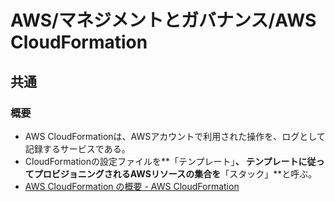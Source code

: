 # AWS/マネジメントとガバナンス/AWS CloudFormation

## 共通

### 概要

- AWS CloudFormationは、AWSアカウントで利用された操作を、ログとして記録するサービスである。
- CloudFormationの設定ファイルを**「テンプレート」**、
  テンプレートに従ってプロビジョニングされるAWSリソースの集合を**「スタック」**と呼ぶ。
- [AWS CloudFormation の概要 - AWS CloudFormation](https://docs.aws.amazon.com/ja_jp/AWSCloudFormation/latest/UserGuide/Welcome.html)
